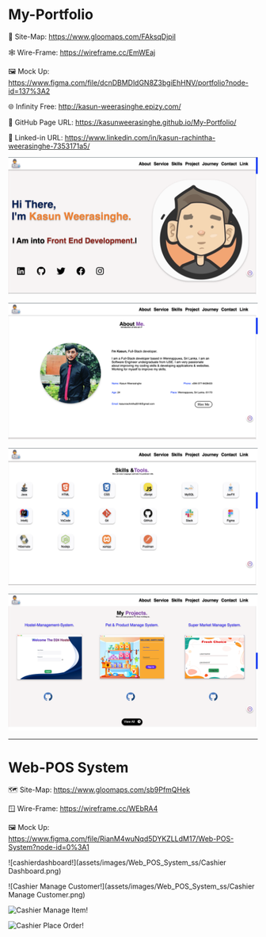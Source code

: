# My-Portfolio
📍 Site-Map:
https://www.gloomaps.com/FAksqDjpil

🕸️ Wire-Frame:
https://wireframe.cc/EmWEaj

️️🖼️ Mock Up:
https://www.figma.com/file/dcnDBMDldGN8Z3bgiEhHNV/portfolio?node-id=137%3A2

🌐 Infinity Free:
http://kasun-weerasinghe.epizy.com/

📃 GitHub Page URL:
https://kasunweerasinghe.github.io/My-Portfolio/

🔗 Linked-in URL:
https://www.linkedin.com/in/kasun-rachintha-weerasinghe-7353171a5/

![profile!](assets/images/profile-ss/profile.png)

![About!](assets/images/profile-ss/About.png)

![Skills!](assets/images/profile-ss/Skills.png)

![Project!](assets/images/profile-ss/Projects.png)

---

# Web-POS System

🗺️ Site-Map: https://www.gloomaps.com/sb9PfmQHek

🪟 Wire-Frame: https://wireframe.cc/WEbRA4

️️🖼️ Mock Up: https://www.figma.com/file/RianM4wuNqd5DYKZLLdM17/Web-POS-System?node-id=0%3A1



![cashierdashboard!](assets/images/Web_POS_System_ss/Cashier Dashboard.png)

![Cashier Manage Customer!](assets/images/Web_POS_System_ss/Cashier Manage Customer.png)

![Cashier Manage Item!]()

![Cashier Place Order!]()





